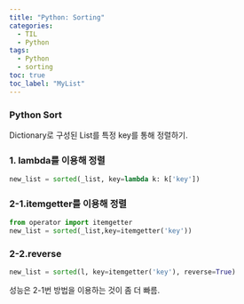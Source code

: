 ```yaml
---
title: "Python: Sorting"
categories:
  - TIL
  - Python
tags:
  - Python
  - sorting
toc: true
toc_label: "MyList"
---
```

### Python Sort

Dictionary로 구성된 List를 특정 key를 통해 정렬하기.

### 1. lambda를 이용해 정렬

```python
new_list = sorted(_list, key=lambda k: k['key'])
```

### 2-1.itemgetter를 이용해 정렬

```python
from operator import itemgetter
new_list = sorted(_list,key=itemgetter('key'))
```

### 2-2.reverse 

```python 
new_list = sorted(l, key=itemgetter('key'), reverse=True)
```

성능은 2-1번 방법을 이용하는 것이 좀 더 빠름.